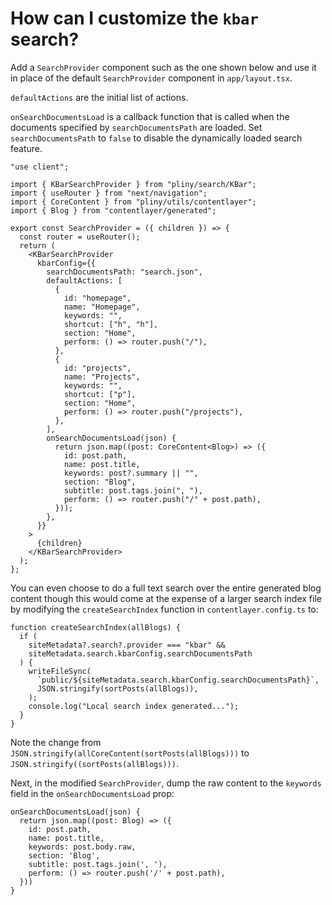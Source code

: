 # How can I customize the `kbar` search?

Add a `SearchProvider` component such as the one shown below and use it in place of the default `SearchProvider` component in `app/layout.tsx`.

`defaultActions` are the initial list of actions.

`onSearchDocumentsLoad` is a callback function that is called when the documents specified by `searchDocumentsPath` are loaded. Set `searchDocumentsPath` to `false` to disable the dynamically loaded search feature.

```tsx
"use client";

import { KBarSearchProvider } from "pliny/search/KBar";
import { useRouter } from "next/navigation";
import { CoreContent } from "pliny/utils/contentlayer";
import { Blog } from "contentlayer/generated";

export const SearchProvider = ({ children }) => {
  const router = useRouter();
  return (
    <KBarSearchProvider
      kbarConfig={{
        searchDocumentsPath: "search.json",
        defaultActions: [
          {
            id: "homepage",
            name: "Homepage",
            keywords: "",
            shortcut: ["h", "h"],
            section: "Home",
            perform: () => router.push("/"),
          },
          {
            id: "projects",
            name: "Projects",
            keywords: "",
            shortcut: ["p"],
            section: "Home",
            perform: () => router.push("/projects"),
          },
        ],
        onSearchDocumentsLoad(json) {
          return json.map((post: CoreContent<Blog>) => ({
            id: post.path,
            name: post.title,
            keywords: post?.summary || "",
            section: "Blog",
            subtitle: post.tags.join(", "),
            perform: () => router.push("/" + post.path),
          }));
        },
      }}
    >
      {children}
    </KBarSearchProvider>
  );
};
```

You can even choose to do a full text search over the entire generated blog content though this would come at the expense of a larger search index file by modifying the `createSearchIndex` function in `contentlayer.config.ts` to:

```tsx
function createSearchIndex(allBlogs) {
  if (
    siteMetadata?.search?.provider === "kbar" &&
    siteMetadata.search.kbarConfig.searchDocumentsPath
  ) {
    writeFileSync(
      `public/${siteMetadata.search.kbarConfig.searchDocumentsPath}`,
      JSON.stringify(sortPosts(allBlogs)),
    );
    console.log("Local search index generated...");
  }
}
```

Note the change from `JSON.stringify(allCoreContent(sortPosts(allBlogs)))` to `JSON.stringify((sortPosts(allBlogs)))`.

Next, in the modified `SearchProvider`, dump the raw content to the `keywords` field in the `onSearchDocumentsLoad` prop:

```tsx
onSearchDocumentsLoad(json) {
  return json.map((post: Blog) => ({
    id: post.path,
    name: post.title,
    keywords: post.body.raw,
    section: 'Blog',
    subtitle: post.tags.join(', '),
    perform: () => router.push('/' + post.path),
  }))
}
```
